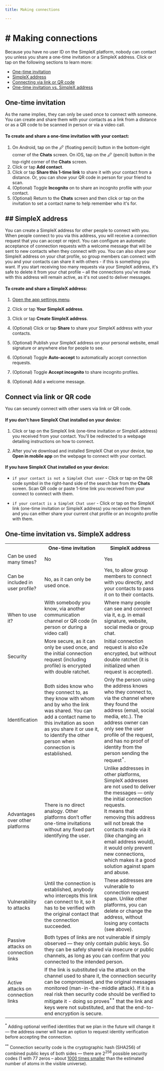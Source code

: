 ```yaml
---
title: Making connections

---
```


# # Making connections

Because you have no user ID on the SimpleX platform, nobody can contact you unless you share a one-time invitation or a SimpleX address. Click or tap on the following sections to learn more:

- [One-time invitation](one-time-invitation)
- [SimpleX address](#simplex-address)
- [Connecting via link or QR code](#connect-via-link-or-qr-code)
- [One-time invitation vs. SimpleX address](#one-time-invitations-vs.-simplex-address)

## One-time invitation

As the name implies, they can only be used once to connect with someone. You can create and share them with your contacts as a link from a distance or as a QR code to be scanned in person or via a video call. 

#### To create and share a one-time invitation with your contact:

1. On Android, tap on the 🖉 (floating pencil) button in the bottom-right corner of the **Chats** screen. On iOS, tap on the 🖉 (pencil) button in the top-right corner of the **Chats** screen.
2. Click or tap **Add contact**.
3. Click or tap **Share this 1-time link** to share it with your contact from a distance. Or, you can show your QR code in person for your friend to scan.
4. (Optional) Toggle **Incognito** on to share an incognito profile with your contact.
5. (Optional) Return to the **Chats** screen and then click or tap on the invitation to set a contact name to help remember who it's for.

## ## SimpleX address

You can create a SimpleX address for other people to connect with you. When people connect to you via this address, you will receive a connection request that you can accept or reject. You can configure an automatic acceptance of connection requests with a welcome message that will be sent to new contacts when they connect with you. You can also share your SimpleX address on your chat profile, so group members can connect with you and your contacts can share it with others - if this is something you want. If you start receiving too many requests via your SimpleX address, it's safe to delete it from your chat profile – all the connections you've made with this address will remain active, as it's not used to deliver messages.

#### To create and share a SimpleX address:

1. [Open the app settings menu](./app-settings.md#opening-the-app-settings-menu).

2. Click or tap **Your SimpleX address**.

3. Click or tap **Create SimpleX address**. 

4. (Optional) Click or tap **Share** to share your SimpleX address with your contacts.

5. (Optional) Publish your SimpleX address on your personal website, email signature or anywhere else for people to see. 

6. (Optional) Toggle **Auto-accept** to automatically accept connection requests. 

7. (Optional) Toggle **Accept incognito** to share incognito profiles. 

8. (Optional) Add a welcome message. 

## Connect via link or QR code

You can securely connect with other users via link or QR code. 

#### If you don't have SimpleX Chat installed on your device:

1. Click or tap on the SimpleX link (one-time invitation or SimpleX address) you received from your contact. You'll be redirected to a webpage detailing instructions on how to connect. 

2. After you've download and installed SimpleX Chat on your device, tap **Open in mobile app** on the webpage to connect with your contact.

#### If you have SimpleX Chat installed on your device:

- `if your contact is not a SimpleX Chat user` - Click or tap on the QR code symbol in the right-hand side of the search bar from the **Chats** screen. Scan QR code or paste 1-time link you received from your connect to connect with them.

- `if your contact is a SimpleX Chat user` - Click or tap on the SimpleX link (one-time invitation or SimpleX address) you received from them and you can either share your current chat profile or an incognito profile with them. 

## One-time invitation vs. SimpleX address

<table>
  <tr>
    <th></th>
    <th>One-time invitation</th>
    <th>SimpleX address</th>
  </tr>
  <tr>
    <td>Can be used many times?</td>
    <td>No</td>
    <td>Yes</td>
  </tr>
  <tr>
    <td>Can be included in user profile?</td>
    <td>No, as it can only be used once.</td>
    <td>Yes, to allow group members to connect with you directly, and your contacts to pass it on to their contacts.</td>
  </tr>
  <tr>
    <td>When to use it?</td>
    <td>With somebody you know, via another communication channel or QR code (in person or during a video call)</td>
    <td>Where many people can see and connect via it, e.g. in email signature, website, social media or group chat.</td>
  </tr>
  <tr>
    <td>Security</td>
    <td>More secure, as it can only be used once, and the initial connection request (including profile) is encrypted with double ratchet.</td>
    <td>Initial connection request is also e2e encrypted, but without double ratchet (it is initialized when request is accepted).</td>
  </tr>
  <tr>
    <td>Identification</td>
    <td>Both sides know who they connect to, as they know with whom and by who the link was shared. You can add a contact name to this invitation as soon as you share it or use it, to identify the other person when connection is established.</td>
    <td>Only the person using the address knows who they connect to, via the channel where they found the address (email, social media, etc.). The address owner can only see the user profile of the request, and has no proof of identity from the person sending the request<sup>*</sup>.</td>
  </tr>
  <tr>
    <td>Advantages over other platforms</td>
    <td>There is no direct analogy. Other platforms don’t offer one-time invitations without any fixed part identifying the user.</td>
    <td>Unlike addresses in other platforms, SimpleX addresses are not used to deliver the messages — only the initial connection requests.<br>It means that removing this address will not break the contacts made via it (like changing an email address would), it would only prevent new connections, which makes it a good solution against spam and abuse.</td>
  </tr>
  <tr>
    <td>Vulnerability to attacks</td>
    <td>Until the connection is established, anybody who intercepts this link can connect to it, so it has to be verified with the original contact that the connection succeeded.</td>
    <td>These addresses are vulnerable to connection request spam. Unlike other platforms, you can delete or change the address, without losing any contacts (see above).</td>
  </tr>
  <tr>
    <td>Passive attacks on connection links</td>
    <td colspan="2">Both types of links are not vulnerable if simply observed — they only contain public keys. So they can be safely shared via insecure or public channels, as long as you can confirm that you connected to the intended person.</td>
  </tr>
  <tr>
    <td>Active attacks on connection links</td>
    <td colspan="2">If the link is substituted via the attack on the channel used to share it, the connection security can be compromised, and the original messages monitored (man-in-the-middle attack). If it is a real risk then security code should be verified to mitigate it - doing so proves<sup>**</sup> that the link and keys were not substituted, and that the end-to-end encryption is secure.</td>
  </tr>
</table>

<sup>*</sup> Adding optional verified identities that we plan in the future will change it &mdash; the address owner will have an option to request identity verification before accepting the connection.

<sup>**</sup> Connection security code is the cryptographic hash (SHA256) of combined public keys of both sides &mdash; there are 2<sup>256</sup> possible security codes (1 with 77 zeros – about [1000 times smaller](https://www.wolframalpha.com/input?i=2%5E256) than the estimated number of atoms in the visible universe).

